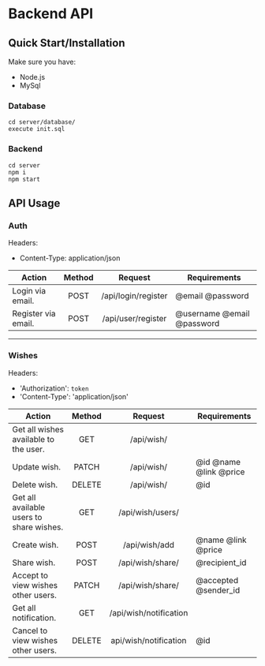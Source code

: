 # Backend API


## Quick Start/Installation
Make sure you have:
- Node.js
- MySql

### Database
```
cd server/database/
execute init.sql
```

### Backend
```
cd server
npm i
npm start
```


## API Usage

### Auth 

Headers:
- Content-Type: application/json

|  Action | Method | Request | Requirements  | 
| --------| :----------: | :---------: | --------------- | 
| Login via email. | POST |  /api/login/register   | @email @password  |  
| Register via email.  | POST | /api/user/register  | @username @email @password  | 
------------

### Wishes 

Headers:
- 'Authorization': ```token```
- 'Content-Type': 'application/json'


| Action | Method | Request |Requirements  |  
|------------ | :------------: | :------------: | ------------ | 
| Get all wishes available to the user.  | GET |  /api/wish/  |   | 
| Update wish.  | PATCH | /api/wish/  | @id @name @link @price  | 
| Delete wish.  | DELETE | /api/wish/  | @id | 
| Get all available users to share wishes.  | GET  | /api/wish/users/  |   |
| Create wish.  | POST  | /api/wish/add  |  @name @link @price | 
| Share wish. | POST |  /api/wish/share/ |  @recipient_id  |
| Accept to view wishes other users.  |  PATCH | /api/wish/share/  | @accepted @sender_id  |
| Get all notification. | GET  |  /api/wish/notification |   |
| Cancel to view wishes other users. | DELETE | api/wish/notification | @id |


